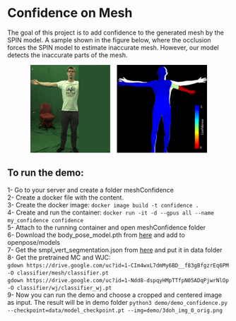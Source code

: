 # Confidence on Mesh
The goal of this project is to add confidence to the generated mesh by the SPIN model. A sample shown in the figure below, where the occlusion forces the SPIN model to estimate inaccurate mesh. However, our model detects the inaccurate parts of the mesh.

<p align="center">
	<img width="400" height="200" src="teaser.png">
</p>

## To run the demo:
1-	Go to your server and create a folder meshConfidence  
2-	Create a docker file with the content.  
3-	Create the docker image: ```docker image build -t confidence .```  
4-	Create and run the container: ```docker run -it -d --gpus all --name my_confidence confidence```  
5-	Attach to the running container and open meshConfidence folder  
6-	Download the body_pose_model.pth from [here](https://github.com/Hzzone/pytorch-openpose) and add to openpose/models  
7-	Get the smpl_vert_segmentation.json from [here](https://github.com/Meshcapade/wiki/tree/main/assets/SMPL_body_segmentation/smpl) and put it in data folder  
8-	Get the pretrained MC and WJC:  
	```gdown https://drive.google.com/uc?id=1-CIm4wxL7dmMy6BD__f83gBfgzrEq6PM  -O classifier/mesh/classifier.pt```  
	```gdown https://drive.google.com/uc?id=1-Ndd8-dspqyHMpTTfpN05ADqPjwrNlOp -O classifier/wj/classifier_wj.pt```  
9-	Now you can run the demo and choose a cropped and centered image as input. The result will be in demo folder
	```python3 demo/demo_confidence.py --checkpoint=data/model_checkpoint.pt --img=demo/3doh_img_0_orig.png```

